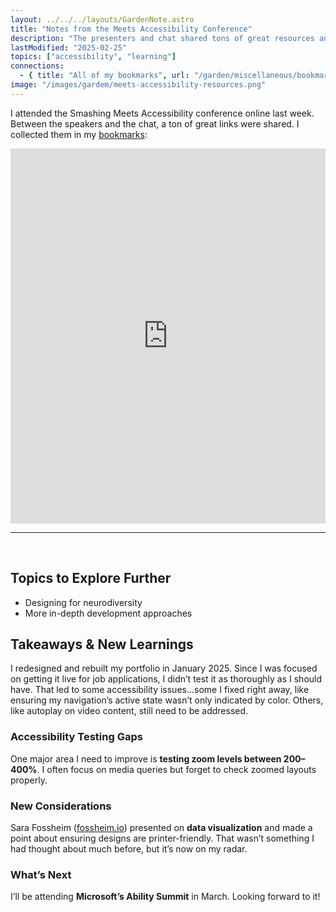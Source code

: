 ```yaml
---
layout: ../../../layouts/GardenNote.astro
title: "Notes from the Meets Accessibility Conference"
description: "The presenters and chat shared tons of great resources and I learned a few things."
lastModified: "2025-02-25"
topics: ["accessibility", "learning"]
connections:
  - { title: "All of my bookmarks", url: "/garden/miscellaneous/bookmarks" }
image: "/images/gardem/meets-accessibility-resources.png"
---
```


I attended the Smashing Meets Accessibility conference online last week. Between the speakers and the chat, a ton of great links were shared. I collected them in my [bookmarks](/garden/miscellaneous/bookmarks):
<iframe style="border: 0; width: 100%; height: 600px;" allowfullscreen frameborder="0" src="https://raindrop.io/savedbyjo/meets-accessibility-resources-52692319/embed"></iframe>

<br>
<hr>
<br>

## Topics to Explore Further  
- Designing for neurodiversity
- More in-depth development approaches 


## Takeaways & New Learnings  

I redesigned and rebuilt my portfolio in January 2025. Since I was focused on getting it live for job applications, I didn’t test it as thoroughly as I should have. That led to some accessibility issues...some I fixed right away, like ensuring my navigation’s active state wasn’t only indicated by color. Others, like autoplay on video content, still need to be addressed.  

### Accessibility Testing Gaps  
One major area I need to improve is **testing zoom levels between 200–400%**. I often focus on media queries but forget to check zoomed layouts properly.  

### New Considerations  
Sara Fossheim ([fossheim.io](https://fossheim.io)) presented on **data visualization** and made a point about ensuring designs are printer-friendly. That wasn’t something I had thought about much before, but it’s now on my radar.  

### What’s Next  
I’ll be attending **Microsoft’s Ability Summit** in March. Looking forward to it!  
